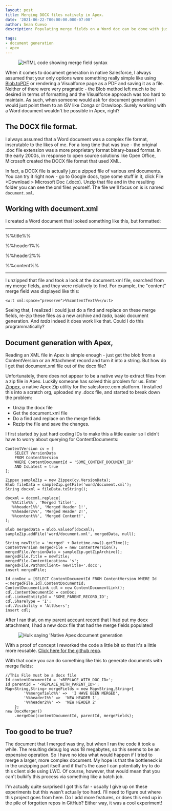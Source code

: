 ```yaml
---
layout: post
title: Merging DOCX files natively in Apex.
date: '2021-06-22-T00:00:00.000-07:00'
author: Sean Cuevo
description: Populating merge fields on a Word doc can be done with just Apex

tags:
- document generation
- apex
---
```


<figure>
  <img src="{{site.url}}/assets/img/merge-fields.png" alt="HTML code showing merge field syntax"/>
</figure>

When it comes to document generation in native Salesforce, I always assumed that your only options were something really simple like using [Blob.toPDF](https://developer.salesforce.com/docs/atlas.en-us.apexref.meta/apexref/apex_methods_system_blob.htm) or rendering a Visualforce page as a PDF and saving it as a file. Neither of there were very pragmatic - the Blob method left much to be desired in terms of formatting and the Visualforce approach was too hard to maintain. As such, when someone would ask for document generation I would just point them to an ISV like Conga or Drawloop. Surely working with a Word document wouldn't be possible in Apex, right?

## The DOCX file format.

I always assumed that a Word document was a complex file format, inscrutable to the likes of me. For a long time that was true - the original .doc file extension was a more proprietary format binary-based format. In the early 2000s, in response to open source solutions like Open Office, Microsoft created the DOCX file format that used XML.

In fact, a DOCX file is actually just a zipped file of various xml documents. You can try it right now - go to Google docs, type some stuff in it, click File >Download > Microsoft Doc (.docx). Unzip that file and in the resulting folder you can see the xml files yourself. The file we'll focus on is is named `document.xml`.

## Working with document.xml

I created a Word document that looked something like this, but formatted:

<hr/>
%%title%%

%%header1%%

%%header2%%

%%content%%
<hr/>

I unzipped that file and took a look at the document.xml file, searched from my merge fields, and they were relatively to find. For example, the "content" merge field was displayed like this:

```
<w:t xml:space="preserve">%%contentText%%</w:t>
```

Seeing that, I realized I could just do a find and replace on these merge fields, re-zip these files as a new archive and *tada*, basic document generation. And *tada* indeed it does work like that. Could I do this programmatically?

## Document generation with Apex,
Reading an XML file in Apex is simple enough - just get the blob from a ContentVersion or an Attachment record and turn it into a string. But how do I get that document.xml file out of the docx file?

Unfortunately, there does not appear to be a native way to extract files from a zip file in Apex. Luckily someone has solved this problem for us. Enter [Zippex](https://github.com/pdalcol/Zippex), a native Apex Zip utility for the salesforce.com platform. I installed this into a scratch org, uploaded my .docx file, and started to break down the problem:

* Unzip the docx file
* Get the document.xml file
* Do a find and replace on the merge fields
* Rezip the file and save the changes.

I first started by just hard coding IDs to make this a little easier so I didn't have to worry about querying for ContentDocuments:

```
ContentVersion cv = [
    SELECT VersionData
    FROM ContentVersion
    WHERE ContentDocumentId = 'SOME_CONTENT_DOCUMENT_ID'
    AND IsLatest = true
];

Zippex sampleZip = new Zippex(cv.VersionData);
Blob fileData = sampleZip.getFile('word/document.xml');
String docxml = fileData.toString();

docxml = docxml.replace(
  '%%title%%', 'Merged Title!',
  '%%header1%%', 'Merged Header 1!',
  '%%header2%%', 'Merged Header 2!',
  '%%content%%', 'Merged Content!',
);

Blob mergedData = Blob.valueof(docxml);
sampleZip.addFile('word/document.xml', mergedData, null);

String newTitle = 'merged' + Datetime.now().getTime();
ContentVersion mergedFile = new ContentVersion();
mergedFile.VersionData = sampleZip.getZipArchive();
mergedFile.Title = newTitle;
mergedFile.ContentLocation= 's';
mergedFile.PathOnClient= newTitle+'.docx';
insert mergedFile;

Id conDoc = [SELECT ContentDocumentId FROM ContentVersion WHERE Id =:mergedFile.Id].ContentDocumentId;
ContentDocumentLink cdl = new ContentDocumentLink();
cdl.ContentDocumentId = conDoc;
cdl.LinkedEntityId = 'SOME_PARENT_RECORD_ID';
cdl.ShareType = 'I';
cdl.Visibility = 'AllUsers';
insert cdl;
```

After I ran that, on my parent account record that I had put my docx attachment, I had a new docx file that had the merge fields populated!

<figure>
  <img src="{{site.url}}/assets/img/apex-doc-gen-hulk.jpg" alt="Hulk saying 'Native Apex document generation"/>
</figure>

With a proof of concept I reworked the code a little bit so that it's a little more reusable. [Click here for the github repo]( https://github.com/seanpat09/docx-merger).

With that code you can do something like this to generate documents with merge fields:

```
//This File must be a docx file
Id contentDocumentId = '<REPLACE_WITH_DOC_ID>';
Id parentId = '<REPLACE_WITH_PARENT_ID>';
Map<String,String> mergeFields = new Map<String,String>{
        '%%mergefield%%' =>  'I HAVE BEEN MERGED',
        '%%header1%%' =>  'NEW HEADER 1',
        '%%header2%%' =>  'NEW HEADER 2'
    };
new DocxMerger()
    .mergeDoc(contentDocumentId, parentId, mergeFields);
```

## Too good to be true?

The document that I merged was tiny, but when I ran the code it took a while. The resulting debug log was 18 megabytes, so this seems to be an expensive operation. So I have no idea what would happen if I tried to merge a larger, more complex document. My hope is that the bottleneck is in the unzipping part itself and if that's the case I can potentially try to do this client side using LWC. Of course, however, that would mean that you can't bulkify this process via something like a batch job. 

I'm actually quite surprised I got this far - usually I give up on these experiments but this wasn't actually too hard. I'll need to figure out where this project goes from here. Do I add more features, or does this end up in the pile of forgotten repos in GitHub? Either way, it was a cool experiment!